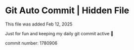 # Git Auto Commit | Hidden File

This file was added Feb 12, 2025

Just for fun and keeping my daily git commit active 🤪

commit number: 1780906
